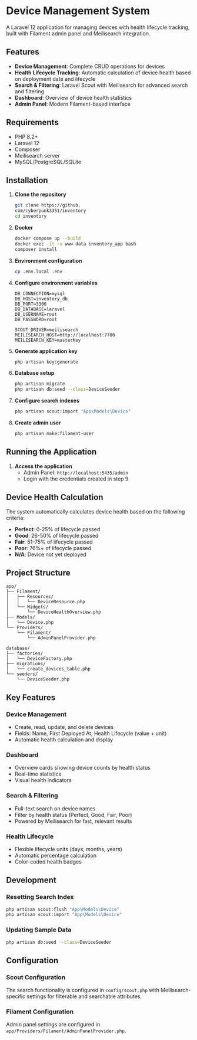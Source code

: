 # Device Management System

A Laravel 12 application for managing devices with health lifecycle tracking, built with Filament admin panel and Meilisearch integration.

## Features

- **Device Management**: Complete CRUD operations for devices
- **Health Lifecycle Tracking**: Automatic calculation of device health based on deployment date and lifecycle
- **Search & Filtering**: Laravel Scout with Meilisearch for advanced search and filtering
- **Dashboard**: Overview of device health statistics
- **Admin Panel**: Modern Filament-based interface

## Requirements

- PHP 8.2+
- Laravel 12
- Composer
- Meilisearch server
- MySQL/PostgreSQL/SQLite

## Installation

1. **Clone the repository**
   ```bash
   git clone https://github.
   com/cyberpunk3351/inventory
   cd inventory
   ```

2. **Docker**
   ```bash
   docker compose up --build
   docker exec -it -u www-data inventory_app bash
   composer install
   ```

3. **Environment configuration**
   ```bash
   cp .env.local .env
   ```

4. **Configure environment variables**
   ```env
   DB_CONNECTION=mysql
   DB_HOST=inventory_db
   DB_PORT=3306
   DB_DATABASE=laravel
   DB_USERNAME=root
   DB_PASSWORD=root

   SCOUT_DRIVER=meilisearch
   MEILISEARCH_HOST=http://localhost:7700
   MEILISEARCH_KEY=masterKey
   ```

5. **Generate application key**
   ```bash
   php artisan key:generate
   ```

6. **Database setup**
   ```bash
   php artisan migrate
   php artisan db:seed --class=DeviceSeeder
   ```

7. **Configure search indexes**
   ```bash
   php artisan scout:import "App\Models\Device"
   ```

8. **Create admin user**
   ```bash
   php artisan make:filament-user
   ```

## Running the Application

1. **Access the application**
    - Admin Panel: `http://localhost:5435/admin`
    - Login with the credentials created in step 9

## Device Health Calculation

The system automatically calculates device health based on the following criteria:

- **Perfect**: 0-25% of lifecycle passed
- **Good**: 26-50% of lifecycle passed
- **Fair**: 51-75% of lifecycle passed
- **Poor**: 76%+ of lifecycle passed
- **N/A**: Device not yet deployed

## Project Structure

```
app/
├── Filament/
│   ├── Resources/
│   │   └── DeviceResource.php
│   └── Widgets/
│       └── DeviceHealthOverview.php
├── Models/
│   └── Device.php
└── Providers/
    └── Filament/
        └── AdminPanelProvider.php

database/
├── factories/
│   └── DeviceFactory.php
├── migrations/
│   └── create_devices_table.php
└── seeders/
    └── DeviceSeeder.php
```

## Key Features

### Device Management
- Create, read, update, and delete devices
- Fields: Name, First Deployed At, Health Lifecycle (value + unit)
- Automatic health calculation and display

### Dashboard
- Overview cards showing device counts by health status
- Real-time statistics
- Visual health indicators

### Search & Filtering
- Full-text search on device names
- Filter by health status (Perfect, Good, Fair, Poor)
- Powered by Meilisearch for fast, relevant results

### Health Lifecycle
- Flexible lifecycle units (days, months, years)
- Automatic percentage calculation
- Color-coded health badges

## Development

### Resetting Search Index
```bash
php artisan scout:flush "App\Models\Device"
php artisan scout:import "App\Models\Device"
```

### Updating Sample Data
```bash
php artisan db:seed --class=DeviceSeeder
```

## Configuration

### Scout Configuration
The search functionality is configured in `config/scout.php` with Meilisearch-specific settings for filterable and searchable attributes.

### Filament Configuration
Admin panel settings are configured in `app/Providers/Filament/AdminPanelProvider.php`.

